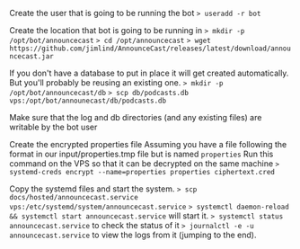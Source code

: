Create the user that is going to be running the bot
`> useradd -r bot`

Create the location that bot is going to be running in
`> mkdir -p /opt/bot/announcecast`
`> cd /opt/announcecast`
`> wget https://github.com/jimlind/AnnounceCast/releases/latest/download/announcecast.jar`

If you don't have a database to put in place it will get created automatically.
But you'll probably be reusing an existing one.
`> mkdir -p /opt/bot/announcecast/db`
`> scp db/podcasts.db vps:/opt/bot/announecast/db/podcasts.db`

Make sure that the log and db directories (and any existing files) are writable by the bot user

Create the encrypted properties file
Assuming you have a file following the format in our input/properties.tmp file but is named `properties`
Run this command on the VPS so that it can be decrypted on the same machine
`> systemd-creds encrypt --name=properties properties ciphertext.cred`

Copy the systemd files and start the system.
`> scp docs/hosted/announcecast.service vps:/etc/systemd/system/announcecast.service`
`> systemctl daemon-reload && systemctl start announcecast.service` will start it.
`> systemctl status announcecast.service` to check the status of it
`> journalctl -e -u announcecast.service` to view the logs from it (jumping to the end).